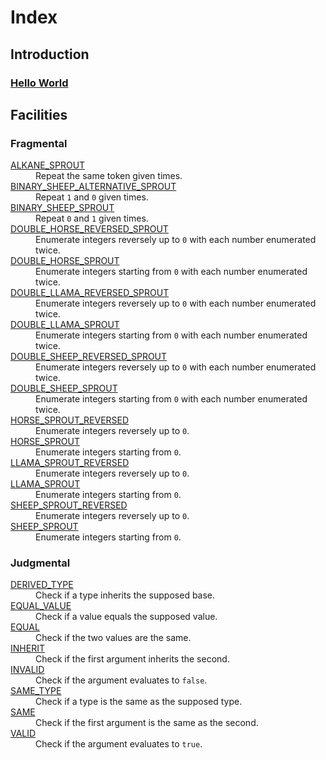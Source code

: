 <!-- Copyright 2024 Feng Mofan
SPDX-License-Identifier: Apache-2.0 -->

# Index

## Introduction <a id="introduction"></a>

### [Hello World](./introduction/hello_world.md) <a id="introduction-hello-world"></a>

## Facilities

### Fragmental <a id="facilities-fragmental"></a>

<dl>
  <dt>
    <a href="./facilities/fragmental/alkane.doc.md">ALKANE_SPROUT</a>
    <a id="fragmental-alkane"></a>
  </dt>
  <dd>Repeat the same token given times.</dd>
  
  <dt>
    <a href="./facilities/fragmental/binary_sheep_alternative.doc.md">BINARY_SHEEP_ALTERNATIVE_SPROUT</a>
    <a id="fragmental-binary-sheep-alternative"></a>
  </dt>
  <dd>Repeat <code>1</code> and <code>0</code> given times.</dd>
  
  <dt>
    <a href="./facilities/fragmental/binary_sheep.doc.md">BINARY_SHEEP_SPROUT</a>
    <a id="fragmental-binary-sheep"></a>
  </dt>
  <dd>Repeat <code>0</code> and <code>1</code> given times.</dd>
  
  <dt>
    <a href="./facilities/fragmental/double_horse_reversed.doc.md">DOUBLE_HORSE_REVERSED_SPROUT</a>
    <a id="fragmental-double-horse-reversed"></a>
  </dt>
  <dd>Enumerate integers reversely up to <code>0</code> with each number enumerated twice.</dd>
  
  <dt>
    <a href="./facilities/fragmental/double_horse.doc.md">DOUBLE_HORSE_SPROUT</a>
    <a id="fragmental-double-horse"></a>
  </dt>
  <dd>Enumerate integers starting from <code>0</code> with each number enumerated twice.</dd>
  
  <dt>
    <a href="./facilities/fragmental/double_llama_reversed.doc.md">DOUBLE_LLAMA_REVERSED_SPROUT</a>
    <a id="fragmental-double-llama-reversed"></a>
  </dt>
  <dd>Enumerate integers reversely up to <code>0</code> with each number enumerated twice.</dd>
  
  <dt>
    <a href="./facilities/fragmental/double_llama.doc.md">DOUBLE_LLAMA_SPROUT</a>
    <a id="fragmental-double-llama"></a>
  </dt>
  <dd>Enumerate integers starting from <code>0</code> with each number enumerated twice.</dd>
  
  <dt>
    <a href="./facilities/fragmental/double_sheep_reversed.doc.md">DOUBLE_SHEEP_REVERSED_SPROUT</a>
    <a id="fragmental-double-sheep-reversed"></a>
  </dt>
  <dd>Enumerate integers reversely up to <code>0</code> with each number enumerated twice.</dd>
  
  <dt>
    <a href="./facilities/fragmental/double_sheep.doc.md">DOUBLE_SHEEP_SPROUT</a>
    <a id="fragmental-double-sheep"></a>
  </dt>
  <dd>Enumerate integers starting from <code>0</code> with each number enumerated twice.</dd>
  
  <dt>
    <a href="./facilities/fragmental/horse_reversed.doc.md">HORSE_SPROUT_REVERSED</a>
    <a id="fragmental-horse-reversed"></a>
  </dt>
  <dd>Enumerate integers reversely up to <code>0</code>.</dd>
  
  <dt>
    <a href="./facilities/fragmental/horse.doc.md">HORSE_SPROUT</a>
    <a id="fragmental-horse"></a>
  </dt>
  <dd>Enumerate integers starting from <code>0</code>.</dd>
  
  <dt>
    <a href="./facilities/fragmental/llama_reversed.doc.md">LLAMA_SPROUT_REVERSED</a>
    <a id="fragmental-llama-reversed"></a>
  </dt>
  <dd>Enumerate integers reversely up to <code>0</code>.</dd>
  
  <dt>
    <a href="./facilities/fragmental/llama.doc.md">LLAMA_SPROUT</a>
    <a id="fragmental-llama"></a>
  </dt>
  <dd>Enumerate integers starting from <code>0</code>.</dd>
  
  <dt>
    <a href="./facilities/fragmental/sheep_reversed.doc.md">SHEEP_SPROUT_REVERSED</a>
    <a id="fragmental-sheep-reversed"></a>
  </dt>
  <dd>Enumerate integers reversely up to <code>0</code>.</dd>
  
  <dt>
    <a href="./facilities/fragmental/sheep.doc.md">SHEEP_SPROUT</a>
    <a id="fragmental-sheep"></a>
  </dt>
  <dd>Enumerate integers starting from <code>0</code>.</dd>
</dl>

### Judgmental <a id="facilities-judgmental"></a>

<dl>
  <dt>
    <a href="./facilities/judgmental/derived_type.doc.md">DERIVED_TYPE</a>
    <a id="judgmental-derived-type"></a>
  </dt>
  <dd>Check if a type inherits the supposed base.</dd>

  <dt>
    <a href="./facilities/judgmental/equal_value.doc.md">EQUAL_VALUE</a>
    <a id="judgmental-equal-value"></a>
  </dt>
  <dd>Check if a value equals the supposed value.</dd>

  <dt>
    <a href="./facilities/judgmental/equal.doc.md">EQUAL</a>
    <a id="judgmental-equal"></a>
  </dt>
  <dd>Check if the two values are the same.</dd>

  <dt>
    <a href="./facilities/judgmental/inherit.doc.md">INHERIT</a>
    <a id="judgmental-inherit"></a>
  </dt>
  <dd>Check if the first argument inherits the second.</dd>

  <dt>
    <a href="./facilities/judgmental/invalid.doc.md">INVALID</a>
    <a id="judgmental-invalid"></a>
  </dt>
  <dd>Check if the argument evaluates to <code>false</code>.</dd>

  <dt>
    <a href="./facilities/judgmental/same_type.doc.md">SAME_TYPE</a>
    <a id="judgmental-same-type"></a>
  </dt>
  <dd>Check if a type is the same as the supposed type.</dd>

  <dt>
    <a href="./facilities/judgmental/same.doc.md">SAME</a>
    <a id="judgmental-same"></a>
  </dt>
  <dd>Check if the first argument is the same as the second.</dd>

  <dt>
    <a href="./facilities/judgmental/valid.doc.md">VALID</a>
    <a id="judgmental-valid"></a>
  </dt>
  <dd>Check if the argument evaluates to <code>true</code>.</dd>
</dl>
